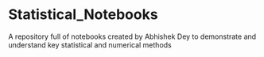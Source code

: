 # Statistical_Notebooks
A repository full of notebooks created by Abhishek Dey to demonstrate and understand key statistical and numerical methods
